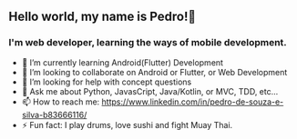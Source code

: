 <!--
**pedro-ss/pedro-ss** is a ✨ _special_ ✨ repository because its `README.md` (this file) appears on your GitHub profile.

-->
## Hello world, my name is Pedro!👋
### I'm web developer, learning the ways of mobile development.
- 🌱 I’m currently learning Android(Flutter) Development
- 👯 I’m looking to collaborate on Android or Flutter, or Web Development
- 🤔 I’m looking for help with concept questions
- 💬 Ask me about Python, JavasCript, Java/Kotlin, or MVC, TDD, etc...
- 📫 How to reach me: https://www.linkedin.com/in/pedro-de-souza-e-silva-b83666116/
- ⚡ Fun fact: I play drums, love sushi and fight Muay Thai.
